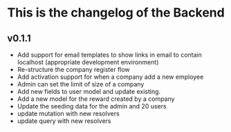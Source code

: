 # This is the changelog of the Backend

## v0.1.1

-   Add support for email templates to show links in email to contain localhost
    (appropriate development environment)
-   Re-structure the company register flow
-   Add activation support for when a company add a new employee
-   Admin can set the limit of size of a company
-   Add new fields to user model and update existing.
-   Add a new model for the reward created by a company
-   Update the seeding data for the admin and 20 users
-   update mutation with new resolvers
-   update query with new resolvers
